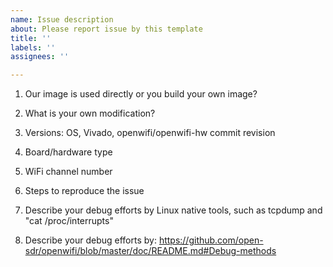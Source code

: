 ```yaml
---
name: Issue description
about: Please report issue by this template
title: ''
labels: ''
assignees: ''

---
```


1. Our image is used directly or you build your own image?

2. What is your own modification?

3. Versions: OS, Vivado, openwifi/openwifi-hw commit revision

4. Board/hardware type

5. WiFi channel number

6. Steps to reproduce the issue

7. Describe your debug efforts by Linux native tools, such as tcpdump and "cat /proc/interrupts"

8. Describe your debug efforts by: https://github.com/open-sdr/openwifi/blob/master/doc/README.md#Debug-methods
